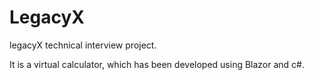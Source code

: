 # LegacyX
legacyX technical interview project.

It is a virtual calculator, which has been developed using Blazor and c#.
